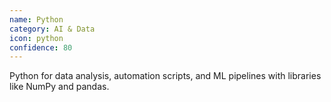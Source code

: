 ```yaml
---
name: Python
category: AI & Data
icon: python
confidence: 80
---
```


Python for data analysis, automation scripts, and ML pipelines with libraries like NumPy and pandas.